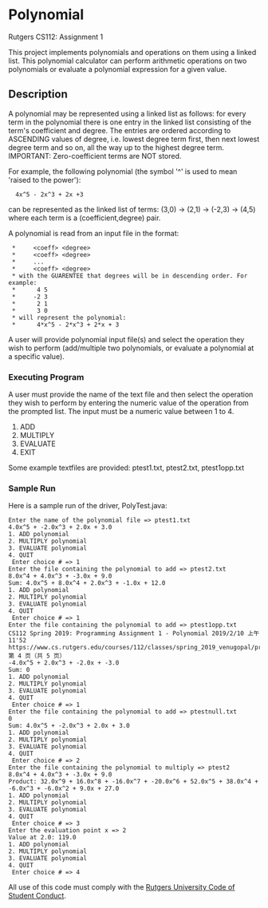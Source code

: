 # Polynomial
Rutgers CS112: Assignment 1

This project implements polynomials and operations on them using a linked list. This polynomial calculator can perform arithmetic operations on two polynomials or evaluate a polynomial expression for a given value. 

## Description

A polynomial may be represented using a linked list as follows: for every term in the polynomial there is one entry in the linked list consisting of the term's coefficient and degree. The entries are ordered according to ASCENDING values of degree, i.e. lowest degree term first, then next lowest degree term and so on, all the way up to the highest degree term. IMPORTANT: Zero-coefficient terms are NOT stored.

For example, the following polynomial (the symbol '^' is used to mean 'raised to the power'):

      4x^5 - 2x^3 + 2x +3
can be represented as the linked list of terms:
      (3,0) -> (2,1) -> (-2,3) -> (4,5)
where each term is a (coefficient,degree) pair.

A polynomial is read from an input file in the format:

	 *     <coeff> <degree>
	 *     <coeff> <degree>
	 *     ...
	 *     <coeff> <degree>
	 * with the GUARENTEE that degrees will be in descending order. For example:
	 *      4 5
	 *     -2 3
	 *      2 1
	 *      3 0
	 * will represent the polynomial:
	 *      4*x^5 - 2*x^3 + 2*x + 3 

A user will provide polynomial input file(s) and select the operation they wish to perform (add/multiple two polynomials, or evaluate a polynomial at a specific value).

### Executing Program

A user must provide the name of the text file and then select the operation they wish to perform by entering the numeric value of the operation from the prompted list. The input must be a numeric value between 1 to 4.
1. ADD
2. MULTIPLY
3. EVALUATE
4. EXIT
	 
Some example textfiles are provided: ptest1.txt, ptest2.txt, ptest1opp.txt

### Sample Run

Here is a sample run of the driver, PolyTest.java:

```
Enter the name of the polynomial file => ptest1.txt
4.0x^5 + -2.0x^3 + 2.0x + 3.0
1. ADD polynomial
2. MULTIPLY polynomial
3. EVALUATE polynomial
4. QUIT
 Enter choice # => 1
Enter the file containing the polynomial to add => ptest2.txt
8.0x^4 + 4.0x^3 + -3.0x + 9.0
Sum: 4.0x^5 + 8.0x^4 + 2.0x^3 + -1.0x + 12.0
1. ADD polynomial
2. MULTIPLY polynomial
3. EVALUATE polynomial
4. QUIT
 Enter choice # => 1
Enter the file containing the polynomial to add => ptest1opp.txt
CS112 Spring 2019: Programming Assignment 1 - Polynomial 2019/2/10 上午11'52
https://www.cs.rutgers.edu/courses/112/classes/spring_2019_venugopal/progs/prog1/prog1.html 第 4 ⻚（共 5 ⻚）
-4.0x^5 + 2.0x^3 + -2.0x + -3.0
Sum: 0
1. ADD polynomial
2. MULTIPLY polynomial
3. EVALUATE polynomial
4. QUIT
 Enter choice # => 1
Enter the file containing the polynomial to add => ptestnull.txt
0
Sum: 4.0x^5 + -2.0x^3 + 2.0x + 3.0
1. ADD polynomial
2. MULTIPLY polynomial
3. EVALUATE polynomial
4. QUIT
 Enter choice # => 2
Enter the file containing the polynomial to multiply => ptest2
8.0x^4 + 4.0x^3 + -3.0x + 9.0
Product: 32.0x^9 + 16.0x^8 + -16.0x^7 + -20.0x^6 + 52.0x^5 + 38.0x^4 + -6.0x^3 + -6.0x^2 + 9.0x + 27.0
1. ADD polynomial
2. MULTIPLY polynomial
3. EVALUATE polynomial
4. QUIT
 Enter choice # => 3
Enter the evaluation point x => 2
Value at 2.0: 119.0
1. ADD polynomial
2. MULTIPLY polynomial
3. EVALUATE polynomial
4. QUIT
 Enter choice # => 4
 ```


All use of this code must comply with the [Rutgers University Code of Student Conduct](http://eden.rutgers.edu/%7Epmj34/media/AcademicIntegrity.pdf).
